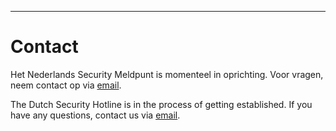 ---
# Contact

Het Nederlands Security Meldpunt is momenteel in oprichting. Voor vragen, neem contact op via [email](mailto:meldpunt@divd.nl).

The Dutch Security Hotline is in the process of getting established. If you have any questions, contact us via [email](mailto:meldpunt@divd.nl).
